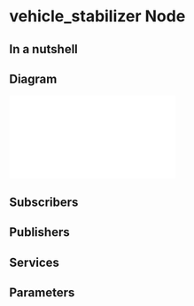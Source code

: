 # vehicle_stabilizer Node

## In a nutshell

## Diagram
![vehicle_stabilizer Diagram](vehicle_stabilizer.md)

## Subscribers

## Publishers

## Services

## Parameters


